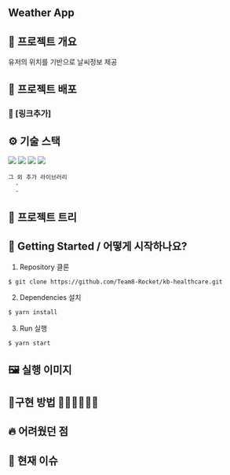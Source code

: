 ## Weather App

## 📜 프로젝트 개요
유저의 위치를 기반으로 날씨정보 제공

## 🔗 프로젝트 배포

### 🔗 [링크추가]

## ⚙ 기술 스택
  <img src="https://img.shields.io/badge/TypeScript-v4.4.2-blue"/>
  <img src="https://img.shields.io/badge/React-v18.1.0-blue"/>
  <img src="https://img.shields.io/badge/Redux/toolkit-v1.8.1-blue"/>
  <img src="https://img.shields.io/badge/React Router Dom-v6.3.0-blue"/>

```
그 외 추가 라이브러리
  - 
  - 

```

## 🎄 프로젝트 트리


## 📍 Getting Started / 어떻게 시작하나요?

1. Repository 클론
```sh
$ git clone https://github.com/Team8-Rocket/kb-healthcare.git
```

2. Dependencies 설치
```sh
$ yarn install
```

3. Run 실행
```sh
$ yarn start
```

## 🖼 실행 이미지

## 🔧구현 방법 🦖🦕🐳🐬🐊🐷

## 🔥 어려웠던 점


## 💎 현재 이슈

